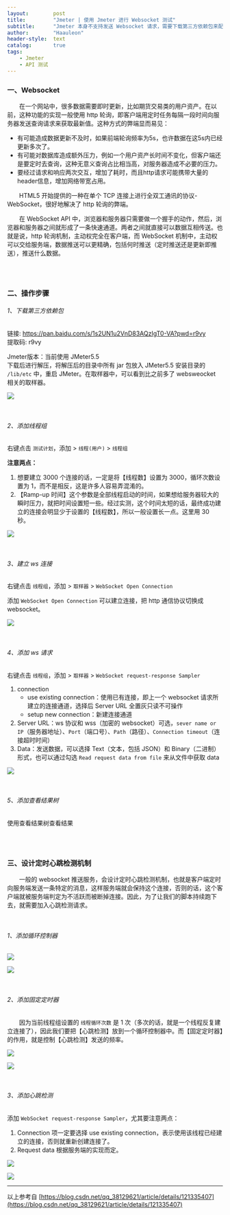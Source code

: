 ```yaml
---
layout:        post
title:         "Jmeter | 使用 Jmeter 进行 Websocket 测试"
subtitle:      "Jmeter 本身不支持发送 Websocket 请求，需要下载第三方依赖包来配合实现"
author:        "Haauleon"
header-style:  text
catalog:       true
tags:
    - Jmeter
    - API 测试
---
```


### 一、Websocket
&emsp;&emsp;在一个网站中，很多数据需要即时更新，比如期货交易类的用户资产。在以前，这种功能的实现一般使用 http 轮询，即客户端用定时任务每隔一段时间向服务器发送查询请求来获取最新值。这种方式的弊端显而易见：    
- 有可能造成数据更新不及时，如果前端轮询频率为5s，也许数据在这5s内已经更新多次了。      
- 有可能对数据库造成额外压力，例如一个用户资产长时间不变化，但客户端还是要定时去查询，这种无意义查询占比相当高，对服务器造成不必要的压力。    
- 要经过请求和响应两次交互，增加了耗时，而且http请求可能携带大量的header信息，增加网络带宽占用。

&emsp;&emsp;HTML5 开始提供的一种在单个 TCP 连接上进行全双工通讯的协议- WebSocket，很好地解决了 http 轮询的弊端。      

&emsp;&emsp;在 WebSocket API 中，浏览器和服务器只需要做一个握手的动作，然后，浏览器和服务器之间就形成了一条快速通道。两者之间就直接可以数据互相传送。也就是说，http 轮询机制，主动权完全在客户端，而 WebSocket 机制中，主动权可以交给服务端，数据推送可以更精确，包括何时推送（定时推送还是更新即推送），推送什么数据。     

<br>
<br>

### 二、操作步骤
###### 1、下载第三方依赖包
链接: https://pan.baidu.com/s/1s2UN1u2VnD83AQzIgT0-VA?pwd=r9vy        
提取码: r9vy     

Jmeter版本：当前使用 JMeter5.5     
下载后进行解压，将解压后的目录中所有 jar 包放入 JMeter5.5 安装目录的 `/lib/etc` 中，重启 JMeter。在取样器中，可以看到比之前多了 websweocket 相关的取样器。       

![](\img\in-post\post-jmeter\2022-07-20-jmeter-ws-1.png)    

<br>

###### 2、添加线程组
右键点击 `测试计划`，添加 > `线程(用户)` > `线程组`        

**注意两点：**          
1. 想要建立 3000 个连接的话，一定是将【线程数】设置为 3000，循环次数设置为 1，而不是相反，这是许多人容易弄混淆的。      
2. 【Ramp-up 时间】这个参数是全部线程启动的时间，如果想给服务器较大的瞬时压力，就把时间设置短一些。经过实测，这个时间太短的话，最终成功建立的连接会明显少于设置的【线程数】，所以一般设置长一点。这里用 30 秒。       

![](\img\in-post\post-jmeter\2022-07-20-jmeter-ws-4.png)

<br>

###### 3、建立 ws 连接
右键点击 `线程组`，添加 > `取样器` > `WebSocket Open Connection`     

添加 `WebSocket Open Connection` 可以建立连接，把 http 通信协议切换成 websocket。    

![](\img\in-post\post-jmeter\2022-07-20-jmeter-ws-2.png) 

<br>

###### 4、添加 ws 请求
右键点击 `线程组`，添加 > `取样器` > `WebSocket request-response Sampler`     

1. connection   
    - use existing connection：使用已有连接，即上一个 websocket 请求所建立的连接通道，选择后 Server URL 全置灰只读不可操作
    - setup new connection：新建连接通道    
2. Server URL：ws 协议和 wss（加密的 websocket）可选，`sever name or IP`（服务器地址）、`Port`（端口号）、`Path`（路径）、`Connection timeout`（连接超时时间）         
3. Data：发送数据，可以选择 Text（文本，包括 JSON）和 Binary（二进制）形式，也可以通过勾选 `Read request data from file` 来从文件中获取 data       

![](\img\in-post\post-jmeter\2022-07-20-jmeter-ws-3.png)       

<br>

###### 5、添加查看结果树
使用查看结果树查看结果

<br>
<br>

### 三、设计定时心跳检测机制
&emsp;&emsp;一般的 websocket 推送服务，会设计定时心跳检测机制，也就是客户端定时向服务端发送一条特定的消息，这样服务端就会保持这个连接，否则的话，这个客户端就被服务端判定为不活跃而被断掉连接。因此，为了让我们的脚本持续跑下去，就需要加入心跳检测请求。     

<br>

###### 1、添加循环控制器
![](\img\in-post\post-jmeter\2022-07-20-jmeter-ws-5.png)        

![](\img\in-post\post-jmeter\2022-07-20-jmeter-ws-6.png)  

<br>

###### 2、添加固定定时器
&emsp;&emsp;因为当前线程组设置的 `线程循环次数` 是 1 次（多次的话，就是一个线程反复建立连接了），因此我们要把【心跳检测】放到一个循环控制器中。而【固定定时器】的作用，就是控制【心跳检测】发送的频率。          

![](\img\in-post\post-jmeter\2022-07-20-jmeter-ws-7.png)         

![](\img\in-post\post-jmeter\2022-07-20-jmeter-ws-8.png)        

<br>

###### 3、添加心跳检测
添加 `WebSocket request-response Sampler`，尤其要注意两点：      
1. Connection 项一定要选择 use existing connection，表示使用该线程已经建立的连接，否则就重新创建连接了。      
2. Request data 根据服务端的实现而定。      

![](\img\in-post\post-jmeter\2022-07-20-jmeter-ws-9.png)      

![](\img\in-post\post-jmeter\2022-07-20-jmeter-ws-10.png)    

---
以上参考自 [https://blog.csdn.net/qq_38129621/article/details/121335407](https://blog.csdn.net/qq_38129621/article/details/121335407)